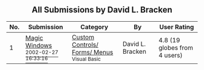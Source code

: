 ﻿<div align="center">

## All Submissions by David L\. Bracken

</div>

No.  | Submission | Category | By   | User Rating
---- | ---------- | -------- | ---- | -----------
1 | [Magic Windows<br /><sup>2002-02-27 16:33:16</sup>](https://github.com/Planet-Source-Code/david-l-bracken-magic-windows__1-32164) | [Custom Controls/ Forms/  Menus<br /><sup>Visual Basic</sup>](../ByCategory/custom-controls-forms-menus__1-4.md) | David L\. Bracken | 4.8 (19 globes from 4 users)
